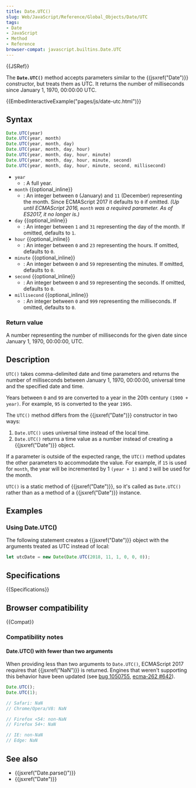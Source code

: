 ```yaml
---
title: Date.UTC()
slug: Web/JavaScript/Reference/Global_Objects/Date/UTC
tags:
- Date
- JavaScript
- Method
- Reference
browser-compat: javascript.builtins.Date.UTC
---
```

{{JSRef}}

The **`Date.UTC()`** method accepts parameters similar to the
{{jsxref("Date")}} constructor, but treats them as UTC. It returns the
number of milliseconds since January 1, 1970, 00:00:00 UTC.

{{EmbedInteractiveExample("pages/js/date-utc.html")}}

## Syntax

```js
Date.UTC(year)
Date.UTC(year, month)
Date.UTC(year, month, day)
Date.UTC(year, month, day, hour)
Date.UTC(year, month, day, hour, minute)
Date.UTC(year, month, day, hour, minute, second)
Date.UTC(year, month, day, hour, minute, second, millisecond)
```

*   `year`
    *   : A full year.
*   `month` {{optional_inline}}
    *   : An integer between `0` (January) and `11` (December) representing the
        month. Since ECMAScript 2017 it defaults to `0` if omitted. *(Up until
        ECMAScript 2016, `month` was a required parameter. As of ES2017, it no
        longer is.)*
*   `day` {{optional_inline}}
    *   : An integer between `1` and `31` representing the day of the month. If
        omitted, defaults to `1`.
*   `hour` {{optional_inline}}
    *   : An integer between `0` and `23` representing the hours. If omitted,
        defaults to `0`.
*   `minute` {{optional_inline}}
    *   : An integer between `0` and `59` representing the minutes. If omitted,
        defaults to `0`.
*   `second` {{optional_inline}}
    *   : An integer between `0` and `59` representing the seconds. If omitted,
        defaults to `0`.
*   `millisecond` {{optional_inline}}
    *   : An integer between `0` and `999` representing the milliseconds. If
        omitted, defaults to `0`.

### Return value

A number representing the number of milliseconds for the given date since
January 1, 1970, 00:00:00, UTC.

## Description

`UTC()` takes comma-delimited date and time parameters and returns the number of
milliseconds between January 1, 1970, 00:00:00, universal time and the specified
date and time.

Years between `0` and `99` are converted to a year in the 20th century
`(1900 + year)`. For example, `95` is converted to the year `1995`.

The `UTC()` method differs from the {{jsxref("Date")}} constructor in two
ways:

1.  `Date.UTC()` uses universal time instead of the local time.
2.  `Date.UTC()` returns a time value as a number instead of creating a
    {{jsxref("Date")}} object.

If a parameter is outside of the expected range, the `UTC()` method updates the
other parameters to accommodate the value. For example, if `15` is used for
`month`, the year will be incremented by 1 <code>(<var>year</var> + 1)</code>
and `3` will be used for the month.

`UTC()` is a static method of {{jsxref("Date")}}, so it's called as
`Date.UTC()` rather than as a method of a {{jsxref("Date")}} instance.

## Examples

### Using Date.UTC()

The following statement creates a {{jsxref("Date")}} object with the
arguments treated as UTC instead of local:

```js
let utcDate = new Date(Date.UTC(2018, 11, 1, 0, 0, 0));
```

## Specifications

{{Specifications}}

## Browser compatibility

{{Compat}}

### Compatibility notes

#### Date.UTC() with fewer than two arguments

When providing less than two arguments to `Date.UTC()`, ECMAScript 2017 requires
that {{jsxref("NaN")}} is returned. Engines that weren't supporting this
behavior have been updated (see
[bug 1050755](https://bugzilla.mozilla.org/show_bug.cgi?id=1050755),
[ecma-262 #642](https://github.com/tc39/ecma262/pull/642)).

```js
Date.UTC();
Date.UTC(1);

// Safari: NaN
// Chrome/Opera/V8: NaN

// Firefox <54: non-NaN
// Firefox 54+: NaN

// IE: non-NaN
// Edge: NaN
```

## See also

*   {{jsxref("Date.parse()")}}
*   {{jsxref("Date")}}
